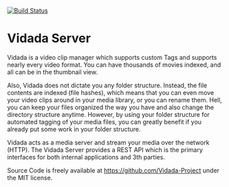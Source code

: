 [![Build Status](https://travis-ci.org/Vidada-Project/Vidada-Server.svg?branch=master)](https://travis-ci.org/Vidada-Project/Vidada-Server)

Vidada Server
=======

Vidada is a video clip manager which supports custom Tags and supports nearly every video format. You can have thousands of movies indexed, and all can be in the thumbnail view.

Also, Vidada does not dictate you any folder structure. Instead, the file contents are indexed (file hashes), which means that you can even move your video clips around in your media library, or you can rename them. Hell, you can keep your files organized the way you have and also change the directory structure anytime. However, by using your folder structure for automated tagging of your media files, you can greatly benefit if you already put some work in your folder structure.

Vidada acts as a media server and stream your media over the network (HTTP). The Vidada Server provides a REST API which is the primary interfaces for both internal applications and 3th parties.


Source Code is freely available at https://github.com/Vidada-Project under the MIT license.
